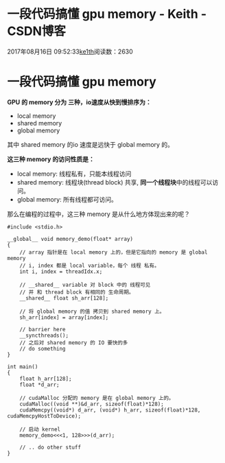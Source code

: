 # 一段代码搞懂 gpu memory - Keith - CSDN博客





2017年08月16日 09:52:33[ke1th](https://me.csdn.net/u012436149)阅读数：2630








# 一段代码搞懂 gpu memory

**GPU 的 memory 分为 三种，io速度从快到慢排序为：**
- local memory
- shared memory
- global memory

其中 shared memory 的io 速度是远快于 global memory 的。

**这三种 memory 的访问性质是：**
- local memory: 线程私有，只能本线程访问
- shared memory: 线程块(thread block) 共享, **同一个线程块**中的线程可以访问。
- global memory: 所有线程都可访问。

那么在编程的过程中，这三种 memory 是从什么地方体现出来的呢？

```
#include <stdio.h>

__global__ void memory_demo(float* array)
{
    // array 指针是在 local memory 上的，但是它指向的 memory 是 global memory
    // i, index 都是 local variable，每个 线程 私有。
    int i, index = threadIdx.x;

    // __shared__ variable 对 block 中的 线程可见
    // 并 和 thread block 有相同的 生命周期。
    __shared__ float sh_arr[128];

    // 将 global memory 的值 拷贝到 shared memory 上。
    sh_arr[index] = array[index];

    // barrier here
    __syncthreads();
    // 之后对 shared memory 的 IO 要快的多
    // do something
}

int main()
{
    float h_arr[128];
    float *d_arr;

    // cudaMalloc 分配的 memory 是在 global memory 上的。
    cudaMalloc((void **)&d_arr, sizeof(float)*128);
    cudaMemcpy((void*) d_arr, (void*) h_arr, sizeof(float)*128, cudaMemcpyHostToDevice);

    // 启动 kernel
    memory_demo<<<1, 128>>>(d_arr);

    // .. do other stuff
}
```



